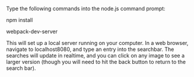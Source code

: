 Type the following commands into the node.js command prompt:

npm install

webpack-dev-server

This will set up a local server running on your computer. In a web browser, navigate to localhost8080, and type an entry into the searchbar. The searches will update in realtime, and you can click on any image to see a larger version (though you will need to hit the back button to return to the search bar). 
